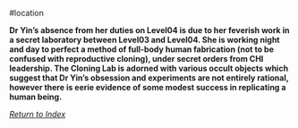 #location 

**Dr Yin’s absence from her duties on Level04 is due to her feverish work in a secret laboratory between Level03 and Level04. She is working night and day to perfect a method of full-body human fabrication (not to be confused with reproductive cloning), under secret orders from CHI leadership. The Cloning Lab is adorned with various occult objects which suggest that Dr Yin’s obsession and experiments are not entirely rational, however there is eerie evidence of some modest success in replicating a human being.**

*[Return to Index](index2.md)*
